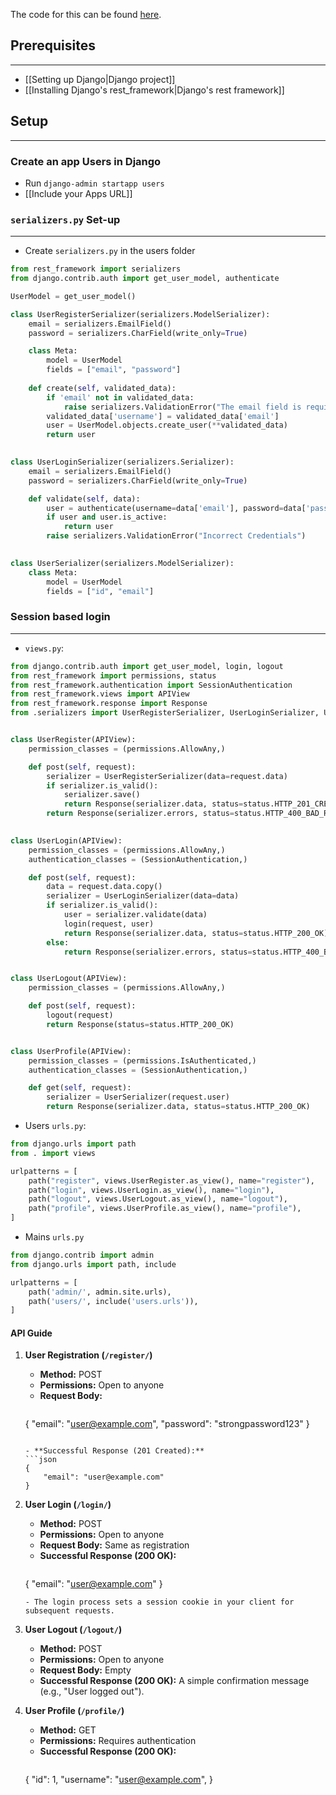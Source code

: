 The code for this can be found [here](https://github.com/Guillaumecoi/Blog_Django/tree/main/SessionBased_Authentication_api/djangoserver).
## Prerequisites
---
- [[Setting up Django|Django project]]
- [[Installing Django's rest_framework|Django's rest framework]]

## Setup
---
### Create an app Users in Django
- Run `django-admin startapp users`
- [[Include your Apps URL]]

### `serializers.py` Set-up
---
- Create `serializers.py` in the users folder
```python
from rest_framework import serializers
from django.contrib.auth import get_user_model, authenticate

UserModel = get_user_model()

class UserRegisterSerializer(serializers.ModelSerializer):
    email = serializers.EmailField()
    password = serializers.CharField(write_only=True)

    class Meta:
        model = UserModel
        fields = ["email", "password"] 
    
    def create(self, validated_data):
        if 'email' not in validated_data:
            raise serializers.ValidationError("The email field is required.")
        validated_data['username'] = validated_data['email']
        user = UserModel.objects.create_user(**validated_data)
        return user
    

class UserLoginSerializer(serializers.Serializer):
    email = serializers.EmailField()
    password = serializers.CharField(write_only=True)

    def validate(self, data):
        user = authenticate(username=data['email'], password=data['password'])
        if user and user.is_active:
            return user
        raise serializers.ValidationError("Incorrect Credentials")
    

class UserSerializer(serializers.ModelSerializer):
    class Meta:
        model = UserModel
        fields = ["id", "email"]
```

### Session based login
---
- `views.py`:
```python
from django.contrib.auth import get_user_model, login, logout
from rest_framework import permissions, status
from rest_framework.authentication import SessionAuthentication
from rest_framework.views import APIView
from rest_framework.response import Response
from .serializers import UserRegisterSerializer, UserLoginSerializer, UserSerializer


class UserRegister(APIView):
    permission_classes = (permissions.AllowAny,)

    def post(self, request):
        serializer = UserRegisterSerializer(data=request.data)
        if serializer.is_valid():
            serializer.save()
            return Response(serializer.data, status=status.HTTP_201_CREATED)
        return Response(serializer.errors, status=status.HTTP_400_BAD_REQUEST)
    

class UserLogin(APIView):
    permission_classes = (permissions.AllowAny,)
    authentication_classes = (SessionAuthentication,)

    def post(self, request):
        data = request.data.copy()
        serializer = UserLoginSerializer(data=data)
        if serializer.is_valid():
            user = serializer.validate(data)
            login(request, user)
            return Response(serializer.data, status=status.HTTP_200_OK)
        else:
            return Response(serializer.errors, status=status.HTTP_400_BAD_REQUEST)


class UserLogout(APIView):
    permission_classes = (permissions.AllowAny,)

    def post(self, request):
        logout(request)
        return Response(status=status.HTTP_200_OK)


class UserProfile(APIView):
    permission_classes = (permissions.IsAuthenticated,)
    authentication_classes = (SessionAuthentication,)

    def get(self, request):
        serializer = UserSerializer(request.user)
        return Response(serializer.data, status=status.HTTP_200_OK)
```

- Users `urls.py`:
```python
from django.urls import path
from . import views

urlpatterns = [
    path("register", views.UserRegister.as_view(), name="register"),
    path("login", views.UserLogin.as_view(), name="login"),
    path("logout", views.UserLogout.as_view(), name="logout"),
    path("profile", views.UserProfile.as_view(), name="profile"),
]
```

- Mains `urls.py`
```python
from django.contrib import admin
from django.urls import path, include

urlpatterns = [
    path('admin/', admin.site.urls),
    path('users/', include('users.urls')),
]
```
#### API Guide
1. **User Registration (`/register/`)**
    - **Method:** POST
    - **Permissions:** Open to anyone
    - **Request Body:**
        ```JSON
	{
		"email": "user@example.com",
		"password": "strongpassword123"
	}
	```
    
    - **Successful Response (201 Created):**
	```json
	{
		"email": "user@example.com"
	}
	```

2. **User Login (`/login/`)**
    - **Method:** POST
    - **Permissions:** Open to anyone
    - **Request Body:** Same as registration
    - **Successful Response (200 OK):**
        ```json
	{
		"email": "user@example.com"
	}
	```        
	- The login process sets a session cookie in your client for subsequent requests.

3. **User Logout (`/logout/`)**
    - **Method:** POST
    - **Permissions:** Open to anyone
    - **Request Body:** Empty
    - **Successful Response (200 OK):** A simple confirmation message (e.g., "User logged out").

4. **User Profile (`/profile/`)**
    - **Method:** GET
    - **Permissions:** Requires authentication
    - **Successful Response (200 OK):**
        ```json
	{
		"id": 1,
		"username": "user@example.com",
	}
	```